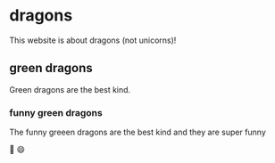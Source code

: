 # dragons

This website is about dragons (not unicorns)!

## green dragons

Green dragons are the best kind.

### funny green dragons
The funny greeen dragons are the best kind and they are super funny

:tada:
:smile:
